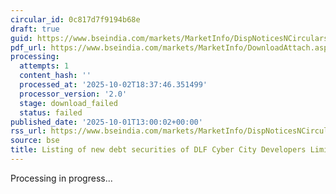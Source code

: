 ```yaml
---
circular_id: 0c817d7f9194b68e
draft: true
guid: https://www.bseindia.com/markets/MarketInfo/DispNoticesNCirculars.aspx?Noticeid={0818406C-0C63-4A02-862C-18CA999C3122}&noticeno=20251001-56&dt=10/01/2025&icount=56&totcount=83&flag=0
pdf_url: https://www.bseindia.com/markets/MarketInfo/DownloadAttach.aspx?id=20251001-56&attachedId=
processing:
  attempts: 1
  content_hash: ''
  processed_at: '2025-10-02T18:37:46.351499'
  processor_version: '2.0'
  stage: download_failed
  status: failed
published_date: '2025-10-01T13:00:02+00:00'
rss_url: https://www.bseindia.com/markets/MarketInfo/DispNoticesNCirculars.aspx?Noticeid={0818406C-0C63-4A02-862C-18CA999C3122}&noticeno=20251001-56&dt=10/01/2025&icount=56&totcount=83&flag=0
source: bse
title: Listing of new debt securities of DLF Cyber City Developers Limited
---
```


Processing in progress...